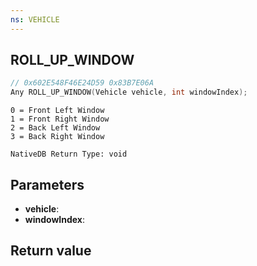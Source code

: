 ```yaml
---
ns: VEHICLE
---
```

## ROLL_UP_WINDOW

```c
// 0x602E548F46E24D59 0x83B7E06A
Any ROLL_UP_WINDOW(Vehicle vehicle, int windowIndex);
```

```
0 = Front Left Window  
1 = Front Right Window  
2 = Back Left Window  
3 = Back Right Window  
```

```
NativeDB Return Type: void
```

## Parameters
* **vehicle**: 
* **windowIndex**: 

## Return value
